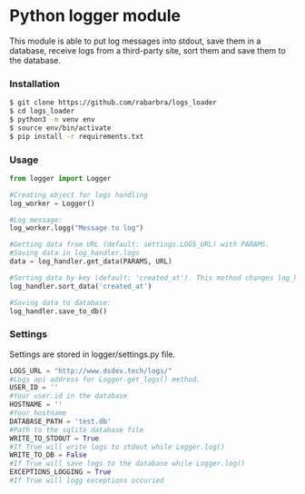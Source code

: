 # Python logger module
This module is able to put log messages into stdout, save them in a database, receive logs from a third-party site, sort them and save them to the database.

### Installation
```bash
$ git clone https://github.com/rabarbra/logs_loader
$ cd logs_loader
$ python3 -m venv env
$ source env/bin/activate
$ pip install -r requirements.txt
```

### Usage
```python
from logger import Logger

#Creating object for logs handling
log_worker = Logger()

#Log message:
log_worker.logg("Message to log")

#Getting data from URL (default: settings.LOGS_URL) with PARAMS.
#Saving data in log_handler.logs
data = log_handler.get_data(PARAMS, URL)

#Sorting data by key (default: 'created_at'). This method changes log_handler.logs
log_handler.sort_data('created_at')

#Saving data to database:
log_handler.save_to_db()
```

### Settings
Settings are stored in logger/settings.py file.
```python
LOGS_URL = "http://www.dsdev.tech/logs/"
#Logs api address for Logger.get_logs() method.
USER_ID = ''
#Your user.id in the database
HOSTNAME = ''
#Your hostname
DATABASE_PATH = 'test.db'
#Path to the sqlite database file
WRITE_TO_STDOUT = True
#If True will write logs to stdout while Logger.log()
WRITE_TO_DB = False
#If True will save logs to the database while Logger.log()
EXCEPTIONS_LOGGING = True
#If True will logg exceptions occuried
```
